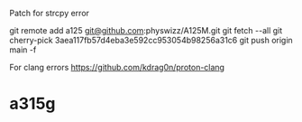 Patch for strcpy error


git remote add a125 git@github.com:physwizz/A125M.git
git fetch --all
git cherry-pick 3aea117fb57d4eba3e592cc953054b98256a31c6
git push origin main -f

For clang errors
https://github.com/kdrag0n/proton-clang
# a315g
